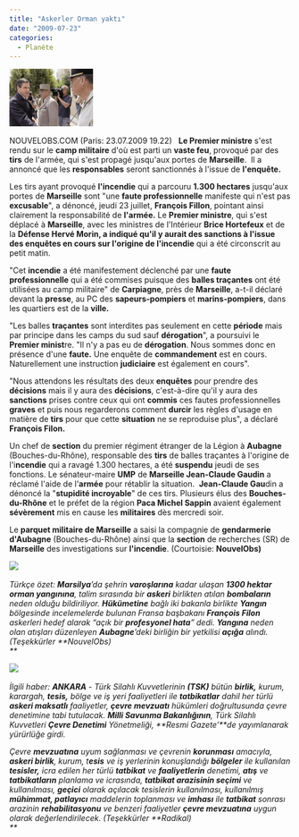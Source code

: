 ```yaml
---
title: "Askerler Orman yaktı"
date: "2009-07-23"
categories: 
  - Planéte
---
```


  
![](../uploads/image/Askerler.jpg)

NOUVELOBS.COM (Paris: 23.07.2009 19.22)   **Le Premier ministre** s'est rendu sur le **camp militaire** d'où est parti un **vaste feu**, provoqué par des **tirs** de l'armée, qui s'est propagé jusqu'aux portes de **Marseille**.  Il a annoncé que les **responsables** seront sanctionnés à l'issue de **l'enquête.**

Les tirs ayant provoqué **l'incendie** qui a parcouru **1.300 hectares** jusqu'aux portes de **Marseille** sont "une **faute professionnelle** manifeste qui n'est pas **excusable**", a dénoncé, jeudi 23 juillet, **François Fillon**, pointant ainsi clairement la responsabilité de **l'armée.** Le **Premier ministre**, qui s'est déplacé à **Marseille**, avec les ministres de l'Intérieur **Brice Hortefeux** et de la **Défense Hervé Morin, a indiqué qu'il y aurait des sanctions à l'issue des enquêtes en cours sur l'origine de l'incendie** qui a été circonscrit au petit matin.

"Cet **incendie** a été manifestement déclenché par une **faute professionnelle** qui a été commises puisque des **balles traçantes** ont été utilisées au camp militaire" de **Carpiagne**, près de **Marseille**, a-t-il déclaré devant la **presse**, au PC des **sapeurs-pompiers** et **marins-pompiers**, dans les quartiers est de la **ville.**                               

"Les balles **traçantes** sont interdites pas seulement en cette **période** mais par principe dans les camps du sud sauf **dérogation**", a poursuivi le **Premier minist**re. "Il n'y a pas eu de **dérogation**. Nous sommes donc en présence d'une **faute.** Une enquête de **commandement** est en cours. Naturellement une instruction **judiciaire** est également en cours".

"Nous attendons les résultats des deux **enquêtes** pour prendre des **décisions** mais il y aura des **décisions**, c'est-à-dire qu'il y aura des **sanctions** prises contre ceux qui ont **commis** ces fautes professionnelles **graves** et puis nous regarderons comment **durcir** les règles d'usage en matière de **tirs** pour que cette **situation** ne se reproduise plus", a déclaré **François Filon.**

Un chef de **section** du premier régiment étranger de la Légion à **Aubagne** (Bouches-du-Rhône), responsable des **tirs** de balles traçantes à l'origine de l'i**ncendie** qui a ravagé 1.300 hectares, a été **suspendu** jeudi de ses fonctions. Le sénateur-maire **UMP** de **Marseille Jean-Claude Gaudin** a réclamé l'aide de l'**armée** pour rétablir la situation.  **Jean-Claude Gau**din a dénoncé la "**stupidité incroyable**" de ces tirs. Plusieurs élus des **Bouches-du-Rhône** et le préfet de la région **Paca Michel Sappin** avaient également **sévèrement** mis en cause les **militaires** dès mercredi soir.

Le **parquet militaire de Marseille** a saisi la compagnie de **gendarmerie d'Aubagne** (Bouches-du-Rhône) ainsi que la **section** de recherches (SR) de **Marseille** des investigations sur **l'incendie**. (Courtoisie: **NouvelObs)**

_![](../uploads/image/marsey.jpg)_

_Türkçe özet: **Marsilya**’da şehrin **varoşlarına** kadar ulaşan **1300 hektar orman yangınına**, talim sırasında bir **askeri** birlikten atılan **bombaların** neden olduğu bildiriliyor. **Hükümetine** bağlı iki bakanla birlikte **Yangın** bölgesinde incelemelerde bulunan Fransa başbakanı **François Filon** askerleri hedef alarak “açık bir **profesyonel hata**” dedi. **Yangına** neden olan atışları düzenleyen **Aubagne**’deki birliğin bir yetkilisi **açığa** alındı.  (Teşekkürler **NouvelObs)  
**_

![](../uploads/image/aux-portes-de-marseille.jpg)

_İlgili haber: **ANKARA** - Türk Silahlı Kuvvetlerinin **(TSK)** bütün **birlik,** kurum, karargah, **tesis,** bölge ve iş yeri faaliyetleri ile **tatbikatlar** dahil her türlü **askeri maksatlı** faaliyetler, **çevre mevzuatı** hükümleri doğrultusunda çevre denetimine tabi tutulacak. **Milli Savunma Bakanlığının**, Türk Silahlı Kuvvetleri **Çevre Denetimi** Yönetmeliği, **Resmi Gazete’**de yayımlanarak yürürlüğe girdi._

_Çevre **mevzuatına** uyum sağlanması ve çevrenin **korunması** amacıyla, **askeri birlik**, kurum, t**esis** ve iş yerlerinin konuşlandığı **bölgeler** ile kullanılan **tesisler,** icra edilen her türlü **tatbikat** ve **faaliyetlerin** denetimi, **atış** ve **tatbikatların** planlama ve icrasında, **tatbikat arazisinin seçimi** ve kullanılması, **geçici** olarak açılacak tesislerin kullanılması, kullanılmış **mühimmat, patlayıcı** maddelerin toplanması ve **imhası** ile **tatbikat** sonrası arazinin **rehabilitasyonu** ve benzeri faaliyetler **çevre mevzuatına** uygun olarak değerlendirilecek. (Teşekkürler **Radikal)  
**_
